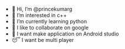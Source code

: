 - 👋 Hi, I’m @princekumarg
- 👀 I’m interested in c++
- 🌱 I’m currently learning python
- 💞️ I like to collaborate on google
- 🤣 I want make application on Android studio
- 😴 I want be multi player 

<!---
princekumarg/princekumarg is a ✨ special ✨ repository because its `README.md` (this file) appears on your GitHub profile.
You can click the Preview link to take a look at your changes.
--->
